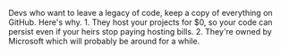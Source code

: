 Devs who want to leave a legacy of code, keep a copy of everything on GitHub. Here's why. 1. They host your projects for $0, so your code can persist even if your heirs stop paying hosting bills. 2. They're owned by Microsoft which will probably be around for a while.
